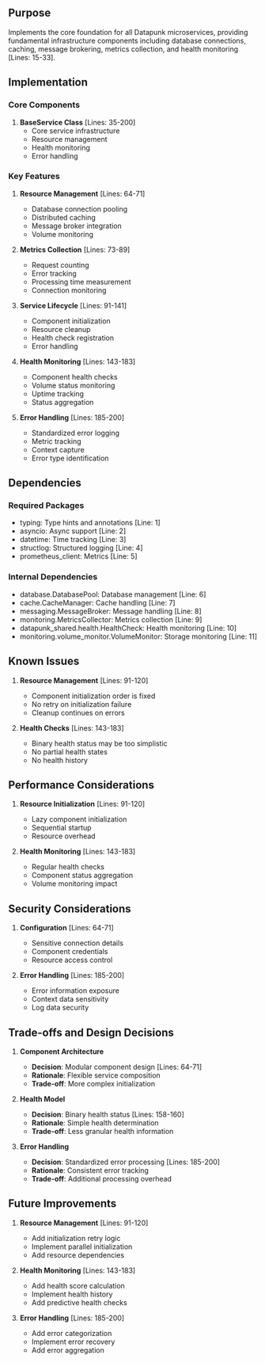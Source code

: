 ## Purpose

Implements the core foundation for all Datapunk microservices, providing fundamental infrastructure components including database connections, caching, message brokering, metrics collection, and health monitoring [Lines: 15-33].

## Implementation

### Core Components

1. **BaseService Class** [Lines: 35-200]
   - Core service infrastructure
   - Resource management
   - Health monitoring
   - Error handling

### Key Features

1. **Resource Management** [Lines: 64-71]

   - Database connection pooling
   - Distributed caching
   - Message broker integration
   - Volume monitoring

2. **Metrics Collection** [Lines: 73-89]

   - Request counting
   - Error tracking
   - Processing time measurement
   - Connection monitoring

3. **Service Lifecycle** [Lines: 91-141]

   - Component initialization
   - Resource cleanup
   - Health check registration
   - Error handling

4. **Health Monitoring** [Lines: 143-183]

   - Component health checks
   - Volume status monitoring
   - Uptime tracking
   - Status aggregation

5. **Error Handling** [Lines: 185-200]
   - Standardized error logging
   - Metric tracking
   - Context capture
   - Error type identification

## Dependencies

### Required Packages

- typing: Type hints and annotations [Line: 1]
- asyncio: Async support [Line: 2]
- datetime: Time tracking [Line: 3]
- structlog: Structured logging [Line: 4]
- prometheus_client: Metrics [Line: 5]

### Internal Dependencies

- database.DatabasePool: Database management [Line: 6]
- cache.CacheManager: Cache handling [Line: 7]
- messaging.MessageBroker: Message handling [Line: 8]
- monitoring.MetricsCollector: Metrics collection [Line: 9]
- datapunk_shared.health.HealthCheck: Health monitoring [Line: 10]
- monitoring.volume_monitor.VolumeMonitor: Storage monitoring [Line: 11]

## Known Issues

1. **Resource Management** [Lines: 91-120]

   - Component initialization order is fixed
   - No retry on initialization failure
   - Cleanup continues on errors

2. **Health Checks** [Lines: 143-183]
   - Binary health status may be too simplistic
   - No partial health states
   - No health history

## Performance Considerations

1. **Resource Initialization** [Lines: 91-120]

   - Lazy component initialization
   - Sequential startup
   - Resource overhead

2. **Health Monitoring** [Lines: 143-183]
   - Regular health checks
   - Component status aggregation
   - Volume monitoring impact

## Security Considerations

1. **Configuration** [Lines: 64-71]

   - Sensitive connection details
   - Component credentials
   - Resource access control

2. **Error Handling** [Lines: 185-200]
   - Error information exposure
   - Context data sensitivity
   - Log data security

## Trade-offs and Design Decisions

1. **Component Architecture**

   - **Decision**: Modular component design [Lines: 64-71]
   - **Rationale**: Flexible service composition
   - **Trade-off**: More complex initialization

2. **Health Model**

   - **Decision**: Binary health status [Lines: 158-160]
   - **Rationale**: Simple health determination
   - **Trade-off**: Less granular health information

3. **Error Handling**
   - **Decision**: Standardized error processing [Lines: 185-200]
   - **Rationale**: Consistent error tracking
   - **Trade-off**: Additional processing overhead

## Future Improvements

1. **Resource Management** [Lines: 91-120]

   - Add initialization retry logic
   - Implement parallel initialization
   - Add resource dependencies

2. **Health Monitoring** [Lines: 143-183]

   - Add health score calculation
   - Implement health history
   - Add predictive health checks

3. **Error Handling** [Lines: 185-200]
   - Add error categorization
   - Implement error recovery
   - Add error aggregation
